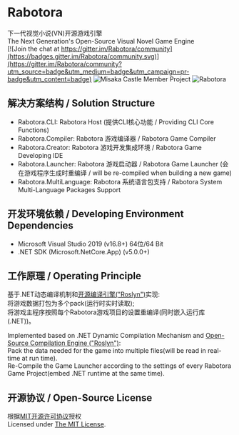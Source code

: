 # Rabotora
下一代视觉小说(VN)开源游戏引擎  
The Next Generation's Open-Source Visual Novel Game Engine  
[![Join the chat at https://gitter.im/Rabotora/community](https://badges.gitter.im/Rabotora/community.svg)](https://gitter.im/Rabotora/community?utm_source=badge&utm_medium=badge&utm_campaign=pr-badge&utm_content=badge)
![Misaka Castle Member Project](https://img.shields.io/badge/Misaka%20Castle-member%20project-fuchsia)
![Rabotora](https://img.shields.io/github/license/Misaka12456/Rabotora)


## 解决方案结构 / Solution Structure
- Rabotora.CLI: Rabotora Host (提供CLI核心功能 / Providing CLI Core Functions)
- Rabotora.Compiler: Rabotora 游戏编译器 / Rabotora Game Compiler
- Rabotora.Creator: Rabotora 游戏开发集成环境 / Rabotora Game Developing IDE
- Rabotora.Launcher: Rabotora 游戏启动器 / Rabotora Game Launcher (会在游戏程序生成时重编译 / will be re-compiled when building a new game)
- Rabotora.MultiLanguage: Rabotora 系统语言包支持 / Rabotora System Multi-Language Packages Support

## 开发环境依赖 / Developing Environment Dependencies
- Microsoft Visual Studio 2019 (v16.8+) 64位/64 Bit
- .NET SDK (Microsoft.NetCore.App) (v5.0.0+)

## 工作原理 / Operating Principle
基于.NET动态编译机制和<a href="https://github.com/dotnet/roslyn" title="Roslyn">开源编译引擎("Roslyn")</a>实现:  
将游戏数据打包为多个pack(运行时实时读取);  
将游戏主程序按照每个Rabotora游戏项目的设置重编译(同时嵌入运行库(.NET))。

Implemented based on .NET Dynamic Compilation Mechanism and <a href="https://github.com/dotnet/roslyn" title="Roslyn">Open-Source Compilation Engine ("Roslyn")</a>:  
Pack the data needed for the game into multiple files(will be read in real-time at run time).  
Re-Compile the Game Launcher according to the settings of every Rabotora Game Project(embed .NET runtime at the same time).

## 开源协议 / Open-Source License
根据<a href="https://github.com/Misaka12456/Rabotora/blob/master/LICENSE" title="MIT开源许可协议">MIT开源许可协议</a>授权  
Licensed under <a href="https://github.com/Misaka12456/Rabotora/blob/master/LICENSE" title="The MIT License">The MIT License</a>.